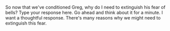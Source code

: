 So now that we've conditioned Greg, why do I need to extinguish his fear of
bells? Type your response here. Go ahead and think about it for a minute. I
want a thoughtful response. There's many reasons why we might need to
extinguish this fear.
